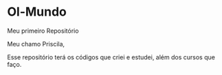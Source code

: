 # Ol-Mundo
Meu primeiro Repositório

Meu chamo Priscila,

Esse repositório terá os códigos que criei e estudei, além dos cursos que faço.
